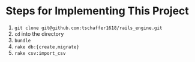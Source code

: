 # Steps for Implementing This Project

1. `git clone git@github.com:tschaffer1618/rails_engine.git` 
2. `cd` into the directory
3. `bundle`
4. `rake db:{create,migrate}`
5. `rake csv:import_csv`
